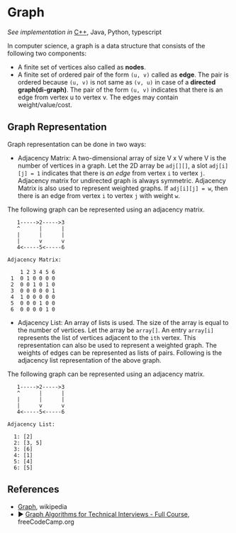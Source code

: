 # Graph

*See implementation in*
[C++](/concepts/cpp/graph/README.md),
Java,
Python,
typescript

In computer science, a graph is a data structure that consists of the following two components:

* A finite set of vertices also called as **nodes**.
* A finite set of ordered pair of the form `(u, v)` called as **edge**. The pair is ordered because `(u, v)` is not same as `(v, u)` in case of a **directed graph(di-graph)**. The pair of the form `(u, v)` indicates that there is an edge from vertex u to vertex v. The edges may contain weight/value/cost.

## Graph Representation

Graph representation can be done in two ways:

* Adjacency Matrix: A two-dimensional array of size V x V where V is the number of vertices in a graph. Let the 2D array be `adj[][]`, a slot `adj[i][j] = 1` indicates that there is *an edge* from vertex `i` to vertex `j`. Adjacency matrix for undirected graph is always symmetric. Adjacency Matrix is also used to represent weighted graphs. If `adj[i][j] = w`, then there is an edge from vertex `i` to vertex `j` with weight `w`.

The following graph can be represented using an adjacency matrix.

```
   1----->2----->3
   ^      |      |
   |      |      |
   |      v      v
   4<-----5<-----6
```

```
Adjacency Matrix:

    1 2 3 4 5 6
 1  0 1 0 0 0 0
 2  0 0 1 0 1 0
 3  0 0 0 0 0 1
 4  1 0 0 0 0 0
 5  0 0 0 1 0 0
 6  0 0 0 0 1 0
```


* Adjacency List: An array of lists is used. The size of the array is equal to the number of vertices. Let the array be `array[]`. An entry `array[i]` represents the list of vertices adjacent to the `ith` vertex. This representation can also be used to represent a weighted graph. The weights of edges can be represented as lists of pairs. Following is the adjacency list representation of the above graph.

The following graph can be represented using an adjacency matrix.

```
   1----->2----->3
   ^      |      |
   |      |      |
   |      v      v
   4<-----5<-----6
```

```
Adjacency List:

  1: [2]
  2: [3, 5]
  3: [6]
  4: [1]
  5: [4]
  6: [5]
```

## References

* [Graph](https://en.wikipedia.org/wiki/Graph_(abstract_data_type)), wikipedia
* ▶️ [Graph Algorithms for Technical Interviews - Full Course](https://www.youtube.com/watch?v=tWVWeAqZ0WU&ab_channel=freeCodeCamp.org), freeCodeCamp.org
